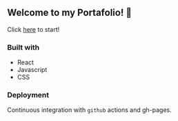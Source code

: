 ## Welcome to my Portafolio! 👋
Click [here](https://fiorellachilcon.github.io) to start!


### Built with
- React
- Javascript
- CSS

### Deployment
Continuous integration with `github` actions and gh-pages.
